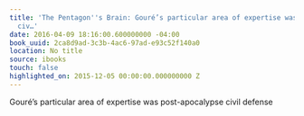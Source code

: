 ```yaml
---
title: 'The Pentagon''s Brain: Gouré’s particular area of expertise was post-apocalypse
  civ…'
date: 2016-04-09 18:16:00.600000000 -04:00
book_uuid: 2ca8d9ad-3c3b-4ac6-97ad-e93c52f140a0
location: No title
source: ibooks
touch: false
highlighted_on: 2015-12-05 00:00:00.000000000 Z
---
```


Gouré’s particular area of expertise was post-apocalypse civil defense